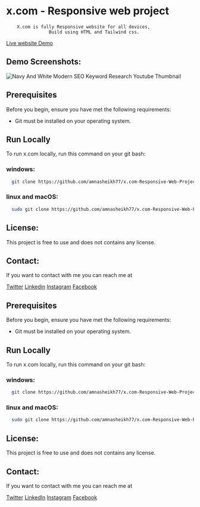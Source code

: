 #             x.com - Responsive web project

        X.com is fully Responsive website for all devices,
                    Build using HTML and Tailwind css.

  <a href="https://amnasheikh77.github.io/x.com-Responsive-Web-Project/" target="_blank" class="live-demo-button">Live website Demo</a>


## Demo Screenshots:

![Navy And White Modern SEO Keyword Research Youtube Thumbnail](https://github.com/user-attachments/assets/dfb1f628-bf82-4bd4-80bc-8180ce01f023)


## Prerequisites

Before you begin, ensure you have met the following requirements:

- Git must be installed on your operating system.




## Run Locally

To run x.com locally, run this command on your git bash:

### windows:
```bash
  git clone https://github.com/amnasheikh77/x.com-Responsive-Web-Project.git
```

### linux and macOS:
```bash
  sudo git clone https://github.com/amnasheikh77/x.com-Responsive-Web-Project.git
```


## License:

This project is free to use and does not contains any license.


## Contact:
If you want to contact with me you can reach me at

[Twitter](https://x.com/aamnasheikh77) 
[Linkedin](https://www.linkedin.com/in/aamna-azam-14551a2b9/) 
[Instagram](https://www.instagram.com/aamna_azam_official/)
[Facebook](https://www.facebook.com/profile.php?id=100074744018458)





## Prerequisites

Before you begin, ensure you have met the following requirements:

- Git must be installed on your operating system.



## Run Locally

To run x.com locally, run this command on your git bash:

### windows:
```bash
  git clone https://github.com/amnasheikh77/x.com-Responsive-Web-Project.git
```

### linux and macOS:
```bash
  sudo git clone https://github.com/amnasheikh77/x.com-Responsive-Web-Project.git
```

## License:

This project is free to use and does not contains any license.

## Contact:
If you want to contact with me you can reach me at

[Twitter](https://x.com/aamnasheikh77) 
[LinkedIn](https://www.linkedin.com/in/aamna-azam-14551a2b9/) 
[Instagram](https://www.instagram.com/aamna_azam_official/)
[Facebook](https://www.facebook.com/profile.php?id=100074744018458)
